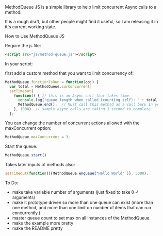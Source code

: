 MethodQueue JS is a simple library to help limit concurrent Async calls to a method.

It is a rough draft, but other people might find it useful, so I am releasing it in it's current working state.

How to Use MethodQueue JS

Require the js file:
```html
<script src="js/method-queue.js"></script>
```
In your script:

first add a custom method that you want to limit concurrency of:
```js
MethodQueue.functionToRun = function(obj) { 
  var total = MethodQueue.curConcurrent;
  setTimeout(
    function() { // this is an Async call that takes time
      console.log("queue length when called (counting self): " + total + " object: " + obj);
      MethodQueue.end();  // Must call this method as a call back in your async method when it is done.
    }, 1000)  // sample async calls are taking 1 second to complete
  };
```
You can change the number of concurrent actions allowed with the maxConcurrent option:
```js
MethodQueue.maxConcurrent = 3;
```

Start the queue:
```js
MethodQueue.start()
```

Takes later inputs of methods also:
```js
setTimeout(function(){MethodQueue.enqueue("Hello World" )}, 5000);
```
To Do:

* make take variable number of arguments (just fixed to take 0-4 arguments)
* make it prototype driven so more than one queue can exist (more than one method, and more than one limit on number of items that can run concurrently.)
* master queue count to set max on all instances of the MethodQueue.
* make the example more pretty
* make the README pretty


